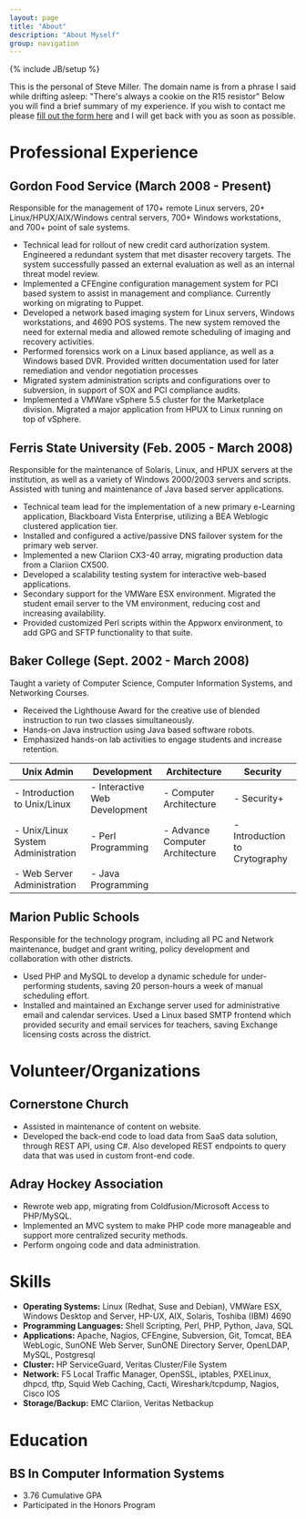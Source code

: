 ```yaml
---
layout: page
title: "About"
description: "About Myself"
group: navigation
---
```

{% include JB/setup %}

This is the personal of Steve Miller.  The domain name is from a phrase I said while drifting asleep: "There's always a 
cookie on the R15 resistor"  Below you will find a brief summary of my experience.  If you wish to contact me please 
[fill out the form here](http://www.stevenmiller.info/) and I will get back with you as soon as possible.

# Professional Experience

## Gordon Food Service (March 2008 - Present)

Responsible for the management of 170+ remote Linux servers, 20+ Linux/HPUX/AIX/Windows central servers, 700+ Windows 
workstations, and 700+ point of sale systems.

  * Technical lead for rollout of new credit card authorization system.  Engineered a redundant system that met disaster recovery targets.  The system successfully passed an external evaluation as well as an internal threat model review.
  * Implemented a CFEngine configuration management system for PCI based system to assist in management and compliance.  Currently working on migrating to Puppet.
  * Developed a network based imaging system for Linux servers, Windows workstations, and 4690 POS systems.  The new system removed the need for external media and allowed remote scheduling of imaging and recovery activities.
  * Performed forensics work on a Linux based appliance, as well as a Windows based DVR.  Provided written documentation used for later remediation and vendor negotiation processes
  * Migrated system administration scripts and configurations over to subversion, in support of SOX and PCI compliance audits.
  * Implemented a VMWare vSphere 5.5 cluster for the Marketplace division.  Migrated a major application from HPUX to Linux running on top of vSphere.

## Ferris State University (Feb. 2005 - March 2008)

Responsible for the maintenance of Solaris, Linux, and HPUX servers at the institution, as well 
as a variety of Windows 2000/2003 servers and scripts. Assisted with tuning and maintenance of 
Java based server applications.

  * Technical team lead for the implementation of a new primary e-Learning application, Blackboard Vista Enterprise, utilizing a BEA Weblogic clustered application tier.
  * Installed and configured a active/passive DNS failover system for the primary web server.
  * Implemented a new Clariion CX3-40 array, migrating production data from a Clariion CX500.
  * Developed a scalability testing system for interactive web-based applications.
  * Secondary support for the VMWare ESX environment.  Migrated the student email server to the VM environment, reducing cost and increasing availability.
  * Provided customized Perl scripts within the Appworx environment, to add GPG and SFTP functionality to that suite.

## Baker College (Sept. 2002 - March 2008)

Taught a variety of Computer Science, Computer Information Systems, and Networking Courses.

  * Received the Lighthouse Award for the creative use of blended instruction to run two classes simultaneously.
  * Hands-on Java instruction using Java based software robots.
  * Emphasized hands-on lab activities to engage students and increase retention.

| Unix Admin | Development | Architecture | Security |
| --- | --- | --- | --- |
|  - Introduction to Unix/Linux   |  - Interactive Web Development | - Computer Architecture | - Security+ |
|  - Unix/Linux System Administration |  - Perl Programming | - Advance Computer Architecture | - Introduction to Crytography |
| - Web Server Administration | - Java Programming |   |   |

## Marion Public Schools

Responsible for the technology program, including all PC and Network maintenance, budget and grant writing, policy development and collaboration with other districts.

  * Used PHP and MySQL to develop a dynamic schedule for under-performing students, saving 20 person-hours a week of manual scheduling effort.
  * Installed and maintained an Exchange server used for administrative email and calendar services.  Used a Linux based SMTP frontend which provided security and email services for teachers, saving Exchange licensing costs across the district.


# Volunteer/Organizations

## Cornerstone Church

  * Assisted in maintenance of content on website.
  * Developed the back-end code to load data from SaaS data solution, through REST API, using C#.  Also developed REST 
endpoints to query data that was used in custom front-end code.

## Adray Hockey Association

  * Rewrote web app, migrating from Coldfusion/Microsoft Access to PHP/MySQL.
  * Implemented an MVC system to make PHP code more manageable and support more centralized security methods.
  * Perform ongoing code and data administration.

# Skills

  * **Operating Systems:** Linux (Redhat, Suse and Debian), VMWare ESX, Windows Desktop and Server, HP-UX, AIX, Solaris, Toshiba (IBM) 4690
  * **Programming Languages:** Shell Scripting, Perl, PHP, Python, Java, SQL
  * **Applications:** Apache, Nagios, CFEngine, Subversion, Git, Tomcat, BEA WebLogic, SunONE Web Server, SunONE Directory Server, OpenLDAP, MySQL, Postgresql
  * **Cluster:**  HP ServiceGuard, Veritas Cluster/File System
  * **Network:** F5 Local Traffic Manager, OpenSSL, iptables, PXELinux, dhpcd, tftp, Squid Web Caching, Cacti, Wireshark/tcpdump, Nagios, Cisco IOS
  * **Storage/Backup:**  EMC Clariion, Veritas Netbackup

# Education

## BS In Computer Information Systems

  * 3.76 Cumulative GPA
  * Participated in the Honors Program
